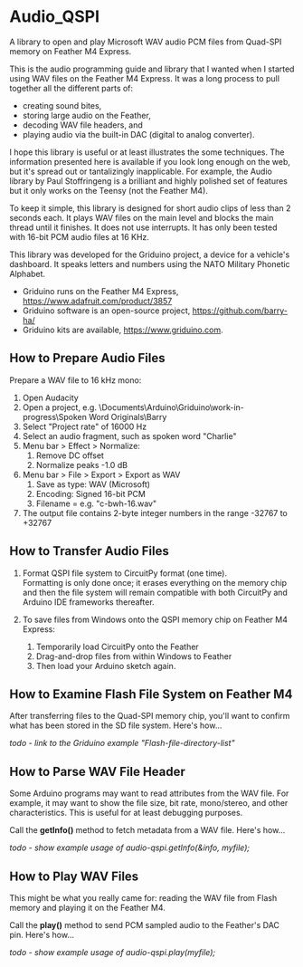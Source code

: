 # Audio_QSPI
A library to open and play Microsoft WAV audio PCM files from Quad-SPI memory on Feather M4 Express.

This is the audio programming guide and library that I wanted when I started using WAV files on the Feather M4 Express. It was a long process to pull together all the different parts of:

   - creating sound bites, 
   - storing large audio on the Feather,
   - decoding WAV file headers, and 
   - playing audio via the built-in DAC (digital to analog converter).

I hope this library is useful or at least illustrates the some techniques. The information presented here is available if you look long enough on the web, but it's spread out or tantalizingly inapplicable. For example, the Audio library by Paul Stoffringeng is a brilliant and highly polished set of features but it only works on the Teensy (not the Feather M4).

To keep it simple, this library is designed for short audio clips of less than 2 seconds each. It plays WAV files on the main level and blocks the main thread until it finishes. It does not use interrupts. It has only been tested with 16-bit PCM audio files at 16 KHz.

This library was developed for the Griduino project, a device for a vehicle's dashboard. It speaks letters and numbers using the NATO Military Phonetic Alphabet.

   - Griduino runs on the Feather M4 Express, https://www.adafruit.com/product/3857
   - Griduino software is an open-source project, https://github.com/barry-ha/
   - Griduino kits are available, https://www.griduino.com.

## How to Prepare Audio Files
Prepare a WAV file to 16 kHz mono:

1. Open Audacity
1. Open a project, e.g. \Documents\Arduino\Griduino\work-in-progress\Spoken Word Originals\Barry
1. Select "Project rate" of 16000 Hz
1. Select an audio fragment, such as spoken word "Charlie"
1. Menu bar > Effect > Normalize:
   1. Remove DC offset
   1. Normalize peaks -1.0 dB
1. Menu bar > File > Export > Export as WAV
   1. Save as type: WAV (Microsoft)
   1. Encoding: Signed 16-bit PCM
   1. Filename = e.g. "c-bwh-16.wav"
1. The output file contains 2-byte integer numbers in the range -32767 to +32767

## How to Transfer Audio Files
1. Format QSPI file system to CircuitPy format (one time).<br/>            Formatting is only done once; it erases everything on the memory chip and then the file system will remain compatible with both CircuitPy and Arduino IDE frameworks thereafter.

1. To save files from Windows onto the QSPI memory chip on Feather M4 Express:
   1. Temporarily load CircuitPy onto the Feather
   1. Drag-and-drop files from within Windows to Feather
   1. Then load your Arduino sketch again.
   
## How to Examine Flash File System on Feather M4
After transferring files to the Quad-SPI memory chip, you'll want to confirm what has been stored in the SD file system. Here's how...

_todo - link to the Griduino example "Flash-file-directory-list"_

## How to Parse WAV File Header
Some Arduino programs may want to read attributes from the WAV file. For example, it may want to show the file size, bit rate, mono/stereo, and other characteristics. This is useful for at least debugging purposes. 

Call the **getInfo()** method to fetch metadata from a WAV file. Here's how...

_todo - show example usage of audio-qspi.getInfo(&info, myfile);_

## How to Play WAV Files
This might be what you really came for: reading the WAV file from Flash memory and playing it on the Feather M4.

Call the **play()** method to send PCM sampled audio to the Feather's DAC pin. Here's how...

_todo - show example usage of audio-qspi.play(myfile);_


